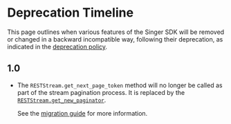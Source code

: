 # Deprecation Timeline

This page outlines when various features of the Singer SDK will be removed or changed in a backward
incompatible way, following their deprecation, as indicated in the
[deprecation policy](./release-process.md#deprecation-policy).

## 1.0

- The `RESTStream.get_next_page_token` method will no longer be called
  as part of the stream pagination process. It is replaced by the
  [`RESTStream.get_new_paginator`](singer_sdk.RESTStream.get_new_paginator).

  See the [migration guide](../guides/pagination-classes.md) for more information.
